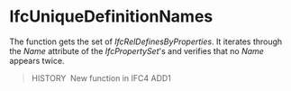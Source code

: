 # IfcUniqueDefinitionNames

The function gets the set of _IfcRelDefinesByProperties_. It iterates through the _Name_ attribute of the _IfcPropertySet_'s and verifies that no _Name_ appears twice.
> HISTORY&nbsp; New function in IFC4 ADD1
